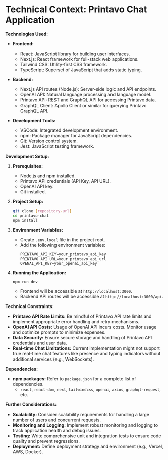 # Technical Context: Printavo Chat Application

**Technologies Used:**

-   **Frontend:**
    -   React: JavaScript library for building user interfaces.
    -   Next.js: React framework for full-stack web applications.
    -   Tailwind CSS: Utility-first CSS framework.
    -   TypeScript: Superset of JavaScript that adds static typing.

-   **Backend:**
    -   Next.js API routes (Node.js): Server-side logic and API endpoints.
    -   OpenAI API: Natural language processing and language model.
    -   Printavo API: REST and GraphQL API for accessing Printavo data.
    -   GraphQL Client: Apollo Client or similar for querying Printavo GraphQL API.

-   **Development Tools:**
    -   VSCode: Integrated development environment.
    -   npm: Package manager for JavaScript dependencies.
    -   Git: Version control system.
    -   Jest: JavaScript testing framework.

**Development Setup:**

1.  **Prerequisites:**
    -   Node.js and npm installed.
    -   Printavo API credentials (API Key, API URL).
    -   OpenAI API key.
    -   Git installed.

2.  **Project Setup:**
    ```bash
    git clone [repository-url]
    cd printavo-chat
    npm install
    ```

3.  **Environment Variables:**
    -   Create `.env.local` file in the project root.
    -   Add the following environment variables:
        ```
        PRINTAVO_API_KEY=your_printavo_api_key
        PRINTAVO_API_URL=your_printavo_api_url
        OPENAI_API_KEY=your_openai_api_key
        ```

4.  **Running the Application:**
    ```bash
    npm run dev
    ```
    -   Frontend will be accessible at `http://localhost:3000`.
    -   Backend API routes will be accessible at `http://localhost:3000/api`.

**Technical Constraints:**

-   **Printavo API Rate Limits:** Be mindful of Printavo API rate limits and implement appropriate error handling and retry mechanisms.
-   **OpenAI API Costs:** Usage of OpenAI API incurs costs. Monitor usage and optimize prompts to minimize expenses.
-   **Data Security:** Ensure secure storage and handling of Printavo API credentials and user data.
-   **Real-time Chat Limitations:**  Current implementation might not support true real-time chat features like presence and typing indicators without additional services (e.g., WebSockets).

**Dependencies:**

-   **npm packages:** Refer to `package.json` for a complete list of dependencies.
    -   `react`, `react-dom`, `next`, `tailwindcss`, `openai`, `axios`, `graphql-request`, etc.

**Further Considerations:**

-   **Scalability:** Consider scalability requirements for handling a large number of users and concurrent requests.
-   **Monitoring and Logging:** Implement robust monitoring and logging to track application health and debug issues.
-   **Testing:** Write comprehensive unit and integration tests to ensure code quality and prevent regressions.
-   **Deployment:** Define deployment strategy and environment (e.g., Vercel, AWS, Docker).
